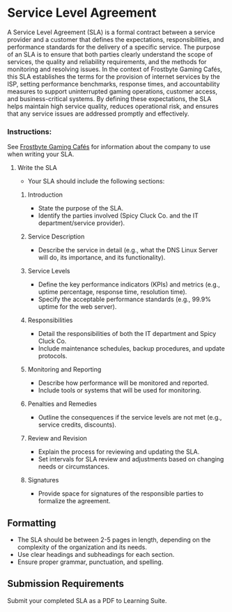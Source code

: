 # Service Level Agreement

A Service Level Agreement (SLA) is a formal contract between a service provider and a customer that defines the expectations, responsibilities, and performance standards for the delivery of a specific service. The purpose of an SLA is to ensure that both parties clearly understand the scope of services, the quality and reliability requirements, and the methods for monitoring and resolving issues. In the context of Frostbyte Gaming Cafés, this SLA establishes the terms for the provision of internet services by the ISP, setting performance benchmarks, response times, and accountability measures to support uninterrupted gaming operations, customer access, and business-critical systems. By defining these expectations, the SLA helps maintain high service quality, reduces operational risk, and ensures that any service issues are addressed promptly and effectively.

### Instructions:

See <a href="./service-level-agreement/FrostbyteGamingCafés.md" target="_blank">Frostbyte Gaming Cafés</a> for information about the company to use when writing your SLA.

1. Write the SLA
   - Your SLA should include the following sections:

    1. Introduction
        - State the purpose of the SLA.
        - Identify the parties involved (Spicy Cluck Co. and the IT department/service provider).

    1. Service Description
        - Describe the service in detail (e.g., what the DNS Linux Server will do, its importance, and its functionality).

    1. Service Levels
        - Define the key performance indicators (KPIs) and metrics (e.g., uptime percentage, response time, resolution time).
        - Specify the acceptable performance standards (e.g., 99.9% uptime for the web server).

    1. Responsibilities
        - Detail the responsibilities of both the IT department and Spicy Cluck Co.
        - Include maintenance schedules, backup procedures, and update protocols.

    1. Monitoring and Reporting
        - Describe how performance will be monitored and reported.
        - Include tools or systems that will be used for monitoring.

    1. Penalties and Remedies
        - Outline the consequences if the service levels are not met (e.g., service credits, discounts).

    1. Review and Revision
        - Explain the process for reviewing and updating the SLA.
        - Set intervals for SLA review and adjustments based on changing needs or circumstances.

    1. Signatures
        - Provide space for signatures of the responsible parties to formalize the agreement.

## Formatting

- The SLA should be between 2-5 pages in length, depending on the complexity of the organization and its needs.
- Use clear headings and subheadings for each section.
- Ensure proper grammar, punctuation, and spelling.

## Submission Requirements

Submit your completed SLA as a PDF to Learning Suite.